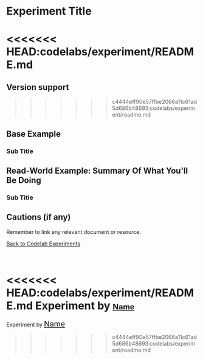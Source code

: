 # Experiment Title

<<<<<<< HEAD:codelabs/experiment/README.md
=======
## Version support

>>>>>>> c4444eff90e57ffbe2066a11c61ad5d686b48693:codelabs/experiment/readme.md
## Base Example

### Sub Title

## Read-World Example: Summary Of What You'll Be Doing

### Sub Title

## Cautions (if any)

Remember to link any relevant document or resource.

[Back to Codelab Experiments](codelabs/?id=code-lab-experiments)

<br>

<<<<<<< HEAD:codelabs/experiment/README.md
Experiment by <a href="#" style="font-size: 20px; color: #111;" target="_blank">Name</a>
=======
Experiment by <a href="#" style="font-size: 20px; color: #111;" target="_blank">Name</a>
>>>>>>> c4444eff90e57ffbe2066a11c61ad5d686b48693:codelabs/experiment/readme.md
